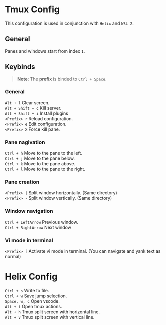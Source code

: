 # Tmux Config

This configuration is used in conjunction with `Helix` and `WSL 2`.

## General
Panes and windows start from index `1`.

## Keybinds

> **Note**: The __**prefix**__ is binded to `Ctrl + Space`.

### General
`Alt + l` Clear screen. \
`Alt + Shift + c` Kill server. \
`Alt + Shift + i` Install plugins \
`<Prefix> r` Reload configuration. \
`<Prefix> e` Edit configuration. \
`<Prefix> X` Force kill pane. 

### Pane nagivation
`Ctrl + h` Move to the pane to the left.\
`Ctrl + j` Move to the pane below.\
`Ctrl + k` Move to the pane above.\
`Ctrl + l` Move to the pane to the right.

### Pane creation
`<Prefix> |` Split window horizontally. (Same directory) \
`<Prefix> -` Split window vertically. (Same directory)

### Window navigation
`Ctrl + LeftArrow` Previous window.\
`Ctrl + RightArrow` Next window

### Vi mode in terminal
`<Prefix> [` Activate vi mode in terminal. (You can navigate and yank text as normal)

# Helix Config
`Ctrl + s` Write to file. \
`Ctrl + w` Save jump selection. \
`Space, w, c` Open vscode. \
`Alt + t` Open tmux actions. \
`Alt + h` Tmux split screen with horizontal line. \
`Alt + v` Tmux split screen with vertical line.




